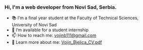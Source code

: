 ### Hi, I'm a web developer from Novi Sad, Serbia.

- :books: I'm a final year student at the Faculty of Technical Sciences, University of Novi Sad
- 🌱 I’m available for a student internship
- 📫 How to reach me: vojinb111@gmail.com
- :page_facing_up: Learn more about me: [Vojin_Bjelica_CV.pdf](https://github.com/VojinBjelica/VojinBjelica/files/10948690/Vojin_Bjelica_CV.pdf)


<!--
**VojinBjelica/VojinBjelica** is a ✨ _special_ ✨ repository because its `README.md` (this file) appears on your GitHub profile.

Here are some ideas to get you started:

- 🔭 I’m currently working on ...
- 🌱 I’m currently learning ...
- 👯 I’m looking to collaborate on ...
- 🤔 I’m looking for help with ...
- 💬 Ask me about ...
- 📫 How to reach me: ...
- 😄 Pronouns: ...
- ⚡ Fun fact: ...
-->
